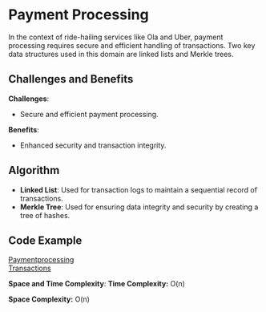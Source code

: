 # Payment Processing

In the context of ride-hailing services like Ola and Uber, payment processing requires secure and efficient handling of transactions. Two key data structures used in this domain are linked lists and Merkle trees.

## Challenges and Benefits

**Challenges**:
- Secure and efficient payment processing.

**Benefits**:
- Enhanced security and transaction integrity.

## Algorithm

- **Linked List**: Used for transaction logs to maintain a sequential record of transactions.
- **Merkle Tree**: Used for ensuring data integrity and security by creating a tree of hashes.

## Code Example
[Paymentprocessing](https://github.com/Prajwal1110/APS.github.io/blob/ae8aaa6a4fcdfc1be0118d283af3e7dcfe6c4720/codes/paymentprocessing.cpp)
<br>
[Transactions](https://github.com/Prajwal1110/APS.github.io/blob/ae8aaa6a4fcdfc1be0118d283af3e7dcfe6c4720/codes/transactions.cpp)

**Space and Time Complexity**:
   **Time Complexity:** O(n)
  
   **Space Complexity:** O(n)
